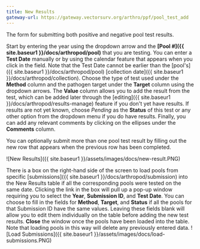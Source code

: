 ```yaml
---
title: New Results
gateway-url: https://gateway.vectorsurv.org/arthro/ppf/pool_test_add
---
```

The form for submitting both positive and negative pool test results.

Start by entering the year using the dropdown arrow and the **[Pool #]({{ site.baseur1 }}/docs/arthropod/pool)** that you are testing. You can enter a **Test Date** manually or by  using the calendar feature that appears when you click in the field. Note that the Test Date cannot be earlier than the [pool's]({{ site.baseur1 }}/docs/arthropod/pool) [collection date]({{ site.baseur1 }}/docs/arthropod/collection). Choose the type of test used under the **Method** column and the pathogen target under the **Target** column using the dropdown arrows. The **Value** column allows you to add the result from the test, which can be added later through the [editing]({{ site.baseur1 }}/docs/arthropod/results-manage) feature if you don't yet have results. If results are not yet known, choose *Pending* as the **Status** of this test or any other option from the dropdown menu if you do have results. Finally, you can add any relevant comments by clicking on the ellipses under the **Comments** column.

You can optionally submit more than one pool test result by filling out the new row that appears when the previous row has been completed.

![New Results]({{ site.baseur1 }}/assets/images/docs/new-result.PNG)

There is a box on the right-hand side of the screen to load pools from specific [submissions]({{ site.baseur1 }}/docs/arthropod/submission) into the New Results table if all the corresponding pools were tested on the same date. Clicking the link in the box will pull up a pop-up window requiring you to select the **Year**, **Submission ID**, and **Test Date**. You can choose to fill in the fields for **Method**, **Target**, and **Status** if all the pools for that Submission ID have the same values. Leaving these fields blank will allow you to edit them individually on the table before adding the new test results. **Close** the window once the pools have been loaded into the table. Note that loading pools in this way will delete any previously entered data.
![Load Submissions]({{ site.baseur1 }}/assets/images/docs/load-submissions.PNG)
